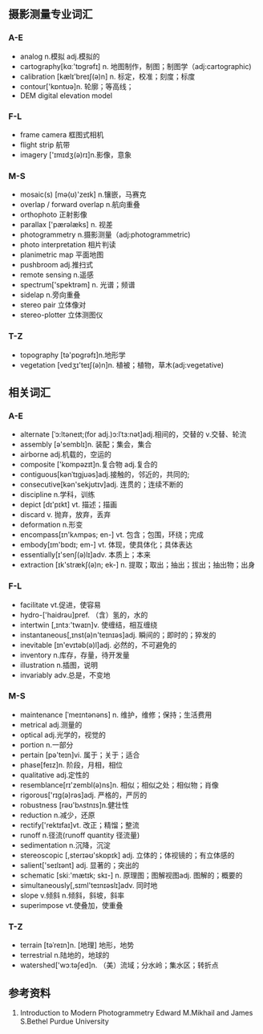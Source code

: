 ## 摄影测量专业词汇

### A-E

* analog n.模拟 adj.模拟的
* cartography[kɑː'tɒgrəfɪ] n. 地图制作，制图；制图学（adj:cartographic)
* calibration [kælɪ'breɪʃ(ə)n] n. 标定，校准；刻度；标度
* contour['kɒntʊə]n. 轮廓；等高线；
* DEM digital elevation model

### F-L

* frame camera 框图式相机
* flight strip 航带
* imagery ['ɪmɪdʒ(ə)rɪ]n.影像，意象

### M-S

* mosaic(s) [mə(ʊ)'zeɪk] n.镶嵌，马赛克
* overlap / forward overlap n.航向重叠
* orthophoto 正射影像
* parallax ['pærəlæks] n. 视差
* photogrammetry n.摄影测量（adj:photogrammetric)
* photo interpretation 相片判读
* planimetric map 平面地图
* pushbroom adj.推扫式
* remote sensing n.遥感
* spectrum['spektrəm] n. 光谱；频谱
* sidelap n.旁向重叠
* stereo pair 立体像对
* stereo-plotter 立体测图仪

### T-Z

* topography [tə'pɒgrəfɪ]n.地形学
* vegetation [vedʒɪ'teɪʃ(ə)n]n. 植被；植物，草木(adj:vegetative)

## 相关词汇

### A-E

* alternate [ˈɔ:ltəneɪt;(for adj.)ɔ:lˈtɜ:nət]adj.相间的，交替的 v.交替、轮流 
* assembly [ə'semblɪ]n. 装配；集会，集合
* airborne adj.机载的，空运的
* composite ['kɒmpəzɪt]n.复合物 adj.复合的
* contiguous[kənˈtɪgjuəs]adj.接触的，邻近的，共同的; 
* consecutive[kən'sekjʊtɪv]adj. 连贯的；连续不断的
* discipline n.学科，训练
* depict [dɪ'pɪkt] vt. 描述；描画
* discard v. 抛弃，放弃，丢弃
* deformation n.形变
* encompass[ɪn'kʌmpəs; en-] vt. 包含；包围，环绕；完成
* embody[ɪm'bɒdɪ; em-] vt. 体现，使具体化；具体表达
* essentially[ɪ'senʃ(ə)lɪ]adv. 本质上；本来
* extraction [ɪk'strækʃ(ə)n; ek-] n. 提取；取出；抽出；拔出；抽出物；出身

### F-L

* facilitate vt.促进，使容易
* hydro-['haidrəu]pref. （含）氢的，水的
* intertwin [,ɪntɜː'twaɪn]v. 使缠结，相互缠绕
* instantaneous[,ɪnst(ə)n'teɪnɪəs]adj. 瞬间的；即时的；猝发的
* inevitable [ɪn'evɪtəb(ə)l]adj. 必然的，不可避免的
* inventory n.库存，存量，待开发量
* illustration n.插图，说明
* invariably adv.总是，不变地

### M-S

* maintenance [ˈmeɪntənəns] n. 维护，维修；保持；生活费用
* metrical adj.测量的
* optical adj.光学的，视觉的
* portion n.一部分
* pertain [pə'teɪn]vi. 属于；关于；适合
* phase[feɪz]n. 阶段，月相，相位
* qualitative adj.定性的
* resemblance[rɪ'zembl(ə)ns]n. 相似；相似之处；相似物；肖像
* rigorous['rɪg(ə)rəs]adj. 严格的，严厉的
* robustness [rəʊ'bʌstnɪs]n.健壮性
* reduction n.减少，还原
* rectify['rektɪfaɪ]vt. 改正；精馏；整流
* runoff n.径流(runoff quantity 径流量)
* sedimentation n.沉降，沉淀
* stereoscopic [,sterɪəʊ'skɒpɪk] adj. 立体的；体视镜的；有立体感的
* salient['seɪlɪənt] adj. 显著的；突出的
* schematic [skiː'mætɪk; skɪ-] n. 原理图；图解视图adj. 图解的；概要的
* simultaneously[,sɪml'teɪnɪəslɪ]adv. 同时地
* slope v.倾斜 n.倾斜，斜坡，斜率
* superimpose vt.使叠加，使重叠

### T-Z

* terrain [təˈreɪn]n. [地理] 地形，地势
* terrestrial n.陆地的，地球的
* watershed['wɔːtəʃed]n. （美）流域；分水岭；集水区；转折点

## 参考资料
1. Introduction to Modern Photogrammetry Edward M.Mikhail and James S.Bethel Purdue University